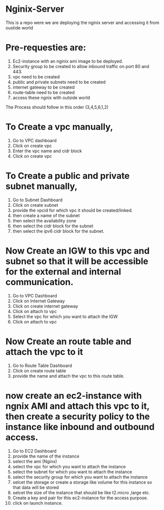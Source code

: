 # Nginix-Server
This is a repo were we are deploying the nginix server and accessing it from oustide world
# Pre-requesties are:
1. Ec2-instance with an nginix ami image to be deployed.
2. Security group to be created to allow inbound traffic on port 80 and 443.
3. vpc need to be created
4. public and private subnets need to be created
5. internet gateway to be created
6. route-table need to be created
7. access these ngnix with outside world 


The Process should follow in this order (3,4,5,6,1,2)

# To Create a vpc manually, 
1. Go to VPC dashboard
2. Click on create vpc
3. Enter the vpc name and cidr block
4. Click on create vpc

# To Create a public and private subnet manually,
 1. Go to Subnet Dashboard
 2. Click on create subnet
 3. provide the vpcid for which vpc it should be created/linked.
 4. then create a name of the subnet 
 5. then select the availability zone
 6. then select the cidr block for the subnet
 7. then select the ipv6 cidr block for the subnet.

 # Now Create an IGW to this vpc and subnet so that it will be accessible for the external and internal communication.
 1. Go to VPC Dashboard
 2. Click on Internet Gateway
 3. Click on create internet gateway
 4. Click on attach to vpc
 5. Select the vpc for which you want to attach the IGW
 6. Click on attach to vpc

 # Now Create an route table and attach the vpc to it
 1. Go to Route Table Dashboard
 2. Click on create route table
 3. provide the name and attach the vpc to this route table.

 # now create an ec2-instance with ngnix AMI and attach this vpc to it, then create a security policy to the instance like inbound and outbound access.
 1. Go to EC2 Dashboard
 2. provide the name of the instance
 3. select the ami (Nginx) 
 4. select the vpc for which you want to attach the instance
 5. select the subnet for which you want to attach the instance
 6. select the security group for which you want to attach the instance
 7. selcet the storage or create a storage like volume for this instance so that data will be    stored
 8. selcet the size of the instance that should be like t2.micro ,large etc.
 9. Create a key and pair for this ec2-instance for the access purpose.
 10. click on launch instance.



